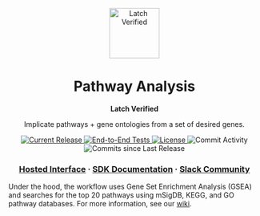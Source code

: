 <html>
<p align="center">
  <img src="https://user-images.githubusercontent.com/31255434/182289305-4cc620e3-86ae-480f-9b61-6ca83283caa5.jpg" alt="Latch Verified" width="100">
</p>

<h1 align="center">
  Pathway Analysis
</h1>

<p align="center">
<strong>
Latch Verified
</strong>
</p>

<p align="center">
  Implicate pathways + gene ontologies from a set of desired genes.
</p>

<p align="center">
  <a href="https://github.com/latch-verified/pathway/releases/latest">
    <img src="https://img.shields.io/github/release/latch-verified/pathway.svg" alt="Current Release" />
  </a>
  <a href="https://github.com/latch-verified/pathway/actions/workflows/tests.yml">
    <img src="https://github.com/latch-verified/pathway/actions/workflows/tests.yml/badge.svg" alt="End-to-End Tests" />
  </a>
  <a href="https://opensource.org/licenses/MIT">
    <img src="https://img.shields.io/badge/LICENSE-MIT-brightgreen.svg" alt="License" />
  </a>
  <img src="https://img.shields.io/github/commit-activity/w/latch-verified/pathway.svg?style=plastic" alt="Commit Activity" />
  <img src="https://img.shields.io/github/commits-since/latch-verified/pathway/latest.svg?style=plastic" alt="Commits since Last Release" />
</p>

<h3 align="center">
  <a href="https://console.latch.bio/explore/65992/info">Hosted Interface</a>
  <span> · </span>
  <a href="https://docs.latch.bio">SDK Documentation</a>
  <span> · </span>
  <a href="https://join.slack.com/t/latchbiosdk/shared_invite/zt-193ibmedi-WB6mBu2GJ2WejUHhxMOuwg">Slack Community</a>
</h3>

</html>

Under the hood, the workflow uses Gene Set Enrichment Analysis (GSEA) and
searches for the top 20 pathways using mSigDB, KEGG, and GO pathway databases.
For more information, see our
[wiki]("https://www.latch.wiki/bulk-rna-seq-end-to-end#49afbcfd1f9d4ef381644d0e11e44bd2").
